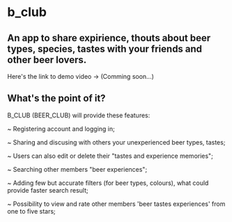 # b_club

## An app to share expirience, thouts about beer types, species, tastes with your friends and other beer lovers. 

Here's the link to demo video -> (Comming soon...)

## What's the point of it?

B_CLUB (BEER_CLUB) will provide these features: 

~ Registering account and logging in;

~ Sharing and discusing with others your unexperienced beer types, tastes; 

~ Users can also edit or delete their "tastes and experience memories";

~ Searching other members "beer experiences";

~ Adding few but accurate filters (for beer types, colours), what could provide faster search result;

~ Possibility to view and rate other members 'beer tastes experiences' from one to five stars; 

